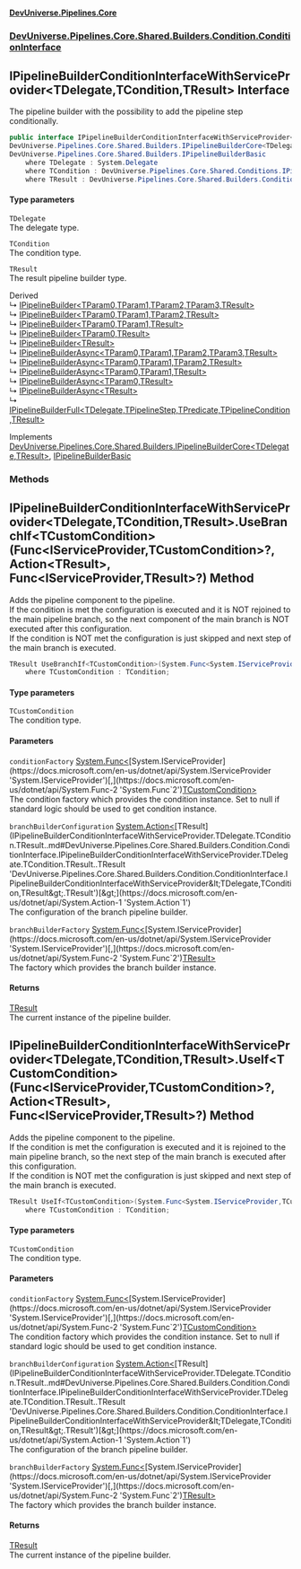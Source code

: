 #### [DevUniverse.Pipelines.Core](Pipelines.md 'Pipelines')
### [DevUniverse.Pipelines.Core.Shared.Builders.Condition.ConditionInterface](Pipelines.md#DevUniverse.Pipelines.Core.Shared.Builders.Condition.ConditionInterface 'DevUniverse.Pipelines.Core.Shared.Builders.Condition.ConditionInterface')
## IPipelineBuilderConditionInterfaceWithServiceProvider&lt;TDelegate,TCondition,TResult&gt; Interface
The pipeline builder with the possibility to add the pipeline step conditionally.  
```csharp
public interface IPipelineBuilderConditionInterfaceWithServiceProvider<TDelegate,in TCondition,TResult> :
DevUniverse.Pipelines.Core.Shared.Builders.IPipelineBuilderCore<TDelegate, TResult>,
DevUniverse.Pipelines.Core.Shared.Builders.IPipelineBuilderBasic
    where TDelegate : System.Delegate
    where TCondition : DevUniverse.Pipelines.Core.Shared.Conditions.IPipelineConditionBasic
    where TResult : DevUniverse.Pipelines.Core.Shared.Builders.Condition.ConditionInterface.IPipelineBuilderConditionInterfaceWithServiceProvider<TDelegate, TCondition, TResult>
```
#### Type parameters
<a name='DevUniverse.Pipelines.Core.Shared.Builders.Condition.ConditionInterface.IPipelineBuilderConditionInterfaceWithServiceProvider.TDelegate.TCondition.TResult..TDelegate'></a>
`TDelegate`  
The delegate type.
  
<a name='DevUniverse.Pipelines.Core.Shared.Builders.Condition.ConditionInterface.IPipelineBuilderConditionInterfaceWithServiceProvider.TDelegate.TCondition.TResult..TCondition'></a>
`TCondition`  
The condition type.
  
<a name='DevUniverse.Pipelines.Core.Shared.Builders.Condition.ConditionInterface.IPipelineBuilderConditionInterfaceWithServiceProvider.TDelegate.TCondition.TResult..TResult'></a>
`TResult`  
The result pipeline builder type.
  

Derived  
&#8627; [IPipelineBuilder&lt;TParam0,TParam1,TParam2,TParam3,TResult&gt;](IPipelineBuilder.TParam0.TParam1.TParam2.TParam3.TResult..md 'DevUniverse.Pipelines.Core.Builders.IPipelineBuilder&lt;TParam0,TParam1,TParam2,TParam3,TResult&gt;')  
&#8627; [IPipelineBuilder&lt;TParam0,TParam1,TParam2,TResult&gt;](IPipelineBuilder.TParam0.TParam1.TParam2.TResult..md 'DevUniverse.Pipelines.Core.Builders.IPipelineBuilder&lt;TParam0,TParam1,TParam2,TResult&gt;')  
&#8627; [IPipelineBuilder&lt;TParam0,TParam1,TResult&gt;](IPipelineBuilder.TParam0.TParam1.TResult..md 'DevUniverse.Pipelines.Core.Builders.IPipelineBuilder&lt;TParam0,TParam1,TResult&gt;')  
&#8627; [IPipelineBuilder&lt;TParam0,TResult&gt;](IPipelineBuilder.TParam0.TResult..md 'DevUniverse.Pipelines.Core.Builders.IPipelineBuilder&lt;TParam0,TResult&gt;')  
&#8627; [IPipelineBuilder&lt;TResult&gt;](IPipelineBuilder.TResult..md 'DevUniverse.Pipelines.Core.Builders.IPipelineBuilder&lt;TResult&gt;')  
&#8627; [IPipelineBuilderAsync&lt;TParam0,TParam1,TParam2,TParam3,TResult&gt;](IPipelineBuilderAsync.TParam0.TParam1.TParam2.TParam3.TResult..md 'DevUniverse.Pipelines.Core.Builders.IPipelineBuilderAsync&lt;TParam0,TParam1,TParam2,TParam3,TResult&gt;')  
&#8627; [IPipelineBuilderAsync&lt;TParam0,TParam1,TParam2,TResult&gt;](IPipelineBuilderAsync.TParam0.TParam1.TParam2.TResult..md 'DevUniverse.Pipelines.Core.Builders.IPipelineBuilderAsync&lt;TParam0,TParam1,TParam2,TResult&gt;')  
&#8627; [IPipelineBuilderAsync&lt;TParam0,TParam1,TResult&gt;](IPipelineBuilderAsync.TParam0.TParam1.TResult..md 'DevUniverse.Pipelines.Core.Builders.IPipelineBuilderAsync&lt;TParam0,TParam1,TResult&gt;')  
&#8627; [IPipelineBuilderAsync&lt;TParam0,TResult&gt;](IPipelineBuilderAsync.TParam0.TResult..md 'DevUniverse.Pipelines.Core.Builders.IPipelineBuilderAsync&lt;TParam0,TResult&gt;')  
&#8627; [IPipelineBuilderAsync&lt;TResult&gt;](IPipelineBuilderAsync.TResult..md 'DevUniverse.Pipelines.Core.Builders.IPipelineBuilderAsync&lt;TResult&gt;')  
&#8627; [IPipelineBuilderFull&lt;TDelegate,TPipelineStep,TPredicate,TPipelineCondition,TResult&gt;](IPipelineBuilderFull.TDelegate.TPipelineStep.TPredicate.TPipelineCondition.TResult..md 'DevUniverse.Pipelines.Core.Shared.Builders.IPipelineBuilderFull&lt;TDelegate,TPipelineStep,TPredicate,TPipelineCondition,TResult&gt;')  

Implements [DevUniverse.Pipelines.Core.Shared.Builders.IPipelineBuilderCore&lt;](IPipelineBuilderCore.TDelegate.TResult..md 'DevUniverse.Pipelines.Core.Shared.Builders.IPipelineBuilderCore&lt;TDelegate,TResult&gt;')[TDelegate](IPipelineBuilderConditionInterfaceWithServiceProvider.TDelegate.TCondition.TResult..md#DevUniverse.Pipelines.Core.Shared.Builders.Condition.ConditionInterface.IPipelineBuilderConditionInterfaceWithServiceProvider.TDelegate.TCondition.TResult..TDelegate 'DevUniverse.Pipelines.Core.Shared.Builders.Condition.ConditionInterface.IPipelineBuilderConditionInterfaceWithServiceProvider&lt;TDelegate,TCondition,TResult&gt;.TDelegate')[,](IPipelineBuilderCore.TDelegate.TResult..md 'DevUniverse.Pipelines.Core.Shared.Builders.IPipelineBuilderCore&lt;TDelegate,TResult&gt;')[TResult](IPipelineBuilderConditionInterfaceWithServiceProvider.TDelegate.TCondition.TResult..md#DevUniverse.Pipelines.Core.Shared.Builders.Condition.ConditionInterface.IPipelineBuilderConditionInterfaceWithServiceProvider.TDelegate.TCondition.TResult..TResult 'DevUniverse.Pipelines.Core.Shared.Builders.Condition.ConditionInterface.IPipelineBuilderConditionInterfaceWithServiceProvider&lt;TDelegate,TCondition,TResult&gt;.TResult')[&gt;](IPipelineBuilderCore.TDelegate.TResult..md 'DevUniverse.Pipelines.Core.Shared.Builders.IPipelineBuilderCore&lt;TDelegate,TResult&gt;'), [IPipelineBuilderBasic](IPipelineBuilderBasic.md 'DevUniverse.Pipelines.Core.Shared.Builders.IPipelineBuilderBasic')  
### Methods
<a name='DevUniverse.Pipelines.Core.Shared.Builders.Condition.ConditionInterface.IPipelineBuilderConditionInterfaceWithServiceProvider.TDelegate.TCondition.TResult..UseBranchIf.TCustomCondition.(System.Func.System.IServiceProvider.TCustomCondition...System.Action.TResult..System.Func.System.IServiceProvider.TResult..)'></a>
## IPipelineBuilderConditionInterfaceWithServiceProvider&lt;TDelegate,TCondition,TResult&gt;.UseBranchIf&lt;TCustomCondition&gt;(Func&lt;IServiceProvider,TCustomCondition&gt;?, Action&lt;TResult&gt;, Func&lt;IServiceProvider,TResult&gt;?) Method
Adds the pipeline component to the pipeline.  
If the condition is met the configuration is executed and it is NOT rejoined to the main pipeline branch, so the next component of the main branch is NOT executed after this configuration.  
If the condition is NOT met the configuration is just skipped and next step of the main branch is executed.  
```csharp
TResult UseBranchIf<TCustomCondition>(System.Func<System.IServiceProvider,TCustomCondition>? conditionFactory, System.Action<TResult> branchBuilderConfiguration, System.Func<System.IServiceProvider,TResult>? branchBuilderFactory=null)
    where TCustomCondition : TCondition;
```
#### Type parameters
<a name='DevUniverse.Pipelines.Core.Shared.Builders.Condition.ConditionInterface.IPipelineBuilderConditionInterfaceWithServiceProvider.TDelegate.TCondition.TResult..UseBranchIf.TCustomCondition.(System.Func.System.IServiceProvider.TCustomCondition...System.Action.TResult..System.Func.System.IServiceProvider.TResult..).TCustomCondition'></a>
`TCustomCondition`  
The condition type.
  
#### Parameters
<a name='DevUniverse.Pipelines.Core.Shared.Builders.Condition.ConditionInterface.IPipelineBuilderConditionInterfaceWithServiceProvider.TDelegate.TCondition.TResult..UseBranchIf.TCustomCondition.(System.Func.System.IServiceProvider.TCustomCondition...System.Action.TResult..System.Func.System.IServiceProvider.TResult..).conditionFactory'></a>
`conditionFactory` [System.Func&lt;](https://docs.microsoft.com/en-us/dotnet/api/System.Func-2 'System.Func`2')[System.IServiceProvider](https://docs.microsoft.com/en-us/dotnet/api/System.IServiceProvider 'System.IServiceProvider')[,](https://docs.microsoft.com/en-us/dotnet/api/System.Func-2 'System.Func`2')[TCustomCondition](IPipelineBuilderConditionInterfaceWithServiceProvider.TDelegate.TCondition.TResult..md#DevUniverse.Pipelines.Core.Shared.Builders.Condition.ConditionInterface.IPipelineBuilderConditionInterfaceWithServiceProvider.TDelegate.TCondition.TResult..UseBranchIf.TCustomCondition.(System.Func.System.IServiceProvider.TCustomCondition...System.Action.TResult..System.Func.System.IServiceProvider.TResult..).TCustomCondition 'DevUniverse.Pipelines.Core.Shared.Builders.Condition.ConditionInterface.IPipelineBuilderConditionInterfaceWithServiceProvider&lt;TDelegate,TCondition,TResult&gt;.UseBranchIf&lt;TCustomCondition&gt;(System.Func&lt;System.IServiceProvider,TCustomCondition&gt;?, System.Action&lt;TResult&gt;, System.Func&lt;System.IServiceProvider,TResult&gt;?).TCustomCondition')[&gt;](https://docs.microsoft.com/en-us/dotnet/api/System.Func-2 'System.Func`2')  
The condition factory which provides the condition instance. Set to null if standard logic should be used to get condition instance.
  
<a name='DevUniverse.Pipelines.Core.Shared.Builders.Condition.ConditionInterface.IPipelineBuilderConditionInterfaceWithServiceProvider.TDelegate.TCondition.TResult..UseBranchIf.TCustomCondition.(System.Func.System.IServiceProvider.TCustomCondition...System.Action.TResult..System.Func.System.IServiceProvider.TResult..).branchBuilderConfiguration'></a>
`branchBuilderConfiguration` [System.Action&lt;](https://docs.microsoft.com/en-us/dotnet/api/System.Action-1 'System.Action`1')[TResult](IPipelineBuilderConditionInterfaceWithServiceProvider.TDelegate.TCondition.TResult..md#DevUniverse.Pipelines.Core.Shared.Builders.Condition.ConditionInterface.IPipelineBuilderConditionInterfaceWithServiceProvider.TDelegate.TCondition.TResult..TResult 'DevUniverse.Pipelines.Core.Shared.Builders.Condition.ConditionInterface.IPipelineBuilderConditionInterfaceWithServiceProvider&lt;TDelegate,TCondition,TResult&gt;.TResult')[&gt;](https://docs.microsoft.com/en-us/dotnet/api/System.Action-1 'System.Action`1')  
The configuration of the branch pipeline builder.
  
<a name='DevUniverse.Pipelines.Core.Shared.Builders.Condition.ConditionInterface.IPipelineBuilderConditionInterfaceWithServiceProvider.TDelegate.TCondition.TResult..UseBranchIf.TCustomCondition.(System.Func.System.IServiceProvider.TCustomCondition...System.Action.TResult..System.Func.System.IServiceProvider.TResult..).branchBuilderFactory'></a>
`branchBuilderFactory` [System.Func&lt;](https://docs.microsoft.com/en-us/dotnet/api/System.Func-2 'System.Func`2')[System.IServiceProvider](https://docs.microsoft.com/en-us/dotnet/api/System.IServiceProvider 'System.IServiceProvider')[,](https://docs.microsoft.com/en-us/dotnet/api/System.Func-2 'System.Func`2')[TResult](IPipelineBuilderConditionInterfaceWithServiceProvider.TDelegate.TCondition.TResult..md#DevUniverse.Pipelines.Core.Shared.Builders.Condition.ConditionInterface.IPipelineBuilderConditionInterfaceWithServiceProvider.TDelegate.TCondition.TResult..TResult 'DevUniverse.Pipelines.Core.Shared.Builders.Condition.ConditionInterface.IPipelineBuilderConditionInterfaceWithServiceProvider&lt;TDelegate,TCondition,TResult&gt;.TResult')[&gt;](https://docs.microsoft.com/en-us/dotnet/api/System.Func-2 'System.Func`2')  
The factory which provides the branch builder instance.
  
#### Returns
[TResult](IPipelineBuilderConditionInterfaceWithServiceProvider.TDelegate.TCondition.TResult..md#DevUniverse.Pipelines.Core.Shared.Builders.Condition.ConditionInterface.IPipelineBuilderConditionInterfaceWithServiceProvider.TDelegate.TCondition.TResult..TResult 'DevUniverse.Pipelines.Core.Shared.Builders.Condition.ConditionInterface.IPipelineBuilderConditionInterfaceWithServiceProvider&lt;TDelegate,TCondition,TResult&gt;.TResult')  
The current instance of the pipeline builder.
  
<a name='DevUniverse.Pipelines.Core.Shared.Builders.Condition.ConditionInterface.IPipelineBuilderConditionInterfaceWithServiceProvider.TDelegate.TCondition.TResult..UseIf.TCustomCondition.(System.Func.System.IServiceProvider.TCustomCondition...System.Action.TResult..System.Func.System.IServiceProvider.TResult..)'></a>
## IPipelineBuilderConditionInterfaceWithServiceProvider&lt;TDelegate,TCondition,TResult&gt;.UseIf&lt;TCustomCondition&gt;(Func&lt;IServiceProvider,TCustomCondition&gt;?, Action&lt;TResult&gt;, Func&lt;IServiceProvider,TResult&gt;?) Method
Adds the pipeline component to the pipeline.  
If the condition is met the configuration is executed and it is rejoined to the main pipeline branch, so the next step of the main branch is executed after this configuration.  
If the condition is NOT met the configuration is just skipped and next step of the main branch is executed.  
```csharp
TResult UseIf<TCustomCondition>(System.Func<System.IServiceProvider,TCustomCondition>? conditionFactory, System.Action<TResult> branchBuilderConfiguration, System.Func<System.IServiceProvider,TResult>? branchBuilderFactory=null)
    where TCustomCondition : TCondition;
```
#### Type parameters
<a name='DevUniverse.Pipelines.Core.Shared.Builders.Condition.ConditionInterface.IPipelineBuilderConditionInterfaceWithServiceProvider.TDelegate.TCondition.TResult..UseIf.TCustomCondition.(System.Func.System.IServiceProvider.TCustomCondition...System.Action.TResult..System.Func.System.IServiceProvider.TResult..).TCustomCondition'></a>
`TCustomCondition`  
The condition type.
  
#### Parameters
<a name='DevUniverse.Pipelines.Core.Shared.Builders.Condition.ConditionInterface.IPipelineBuilderConditionInterfaceWithServiceProvider.TDelegate.TCondition.TResult..UseIf.TCustomCondition.(System.Func.System.IServiceProvider.TCustomCondition...System.Action.TResult..System.Func.System.IServiceProvider.TResult..).conditionFactory'></a>
`conditionFactory` [System.Func&lt;](https://docs.microsoft.com/en-us/dotnet/api/System.Func-2 'System.Func`2')[System.IServiceProvider](https://docs.microsoft.com/en-us/dotnet/api/System.IServiceProvider 'System.IServiceProvider')[,](https://docs.microsoft.com/en-us/dotnet/api/System.Func-2 'System.Func`2')[TCustomCondition](IPipelineBuilderConditionInterfaceWithServiceProvider.TDelegate.TCondition.TResult..md#DevUniverse.Pipelines.Core.Shared.Builders.Condition.ConditionInterface.IPipelineBuilderConditionInterfaceWithServiceProvider.TDelegate.TCondition.TResult..UseIf.TCustomCondition.(System.Func.System.IServiceProvider.TCustomCondition...System.Action.TResult..System.Func.System.IServiceProvider.TResult..).TCustomCondition 'DevUniverse.Pipelines.Core.Shared.Builders.Condition.ConditionInterface.IPipelineBuilderConditionInterfaceWithServiceProvider&lt;TDelegate,TCondition,TResult&gt;.UseIf&lt;TCustomCondition&gt;(System.Func&lt;System.IServiceProvider,TCustomCondition&gt;?, System.Action&lt;TResult&gt;, System.Func&lt;System.IServiceProvider,TResult&gt;?).TCustomCondition')[&gt;](https://docs.microsoft.com/en-us/dotnet/api/System.Func-2 'System.Func`2')  
The condition factory which provides the condition instance. Set to null if standard logic should be used to get condition instance.
  
<a name='DevUniverse.Pipelines.Core.Shared.Builders.Condition.ConditionInterface.IPipelineBuilderConditionInterfaceWithServiceProvider.TDelegate.TCondition.TResult..UseIf.TCustomCondition.(System.Func.System.IServiceProvider.TCustomCondition...System.Action.TResult..System.Func.System.IServiceProvider.TResult..).branchBuilderConfiguration'></a>
`branchBuilderConfiguration` [System.Action&lt;](https://docs.microsoft.com/en-us/dotnet/api/System.Action-1 'System.Action`1')[TResult](IPipelineBuilderConditionInterfaceWithServiceProvider.TDelegate.TCondition.TResult..md#DevUniverse.Pipelines.Core.Shared.Builders.Condition.ConditionInterface.IPipelineBuilderConditionInterfaceWithServiceProvider.TDelegate.TCondition.TResult..TResult 'DevUniverse.Pipelines.Core.Shared.Builders.Condition.ConditionInterface.IPipelineBuilderConditionInterfaceWithServiceProvider&lt;TDelegate,TCondition,TResult&gt;.TResult')[&gt;](https://docs.microsoft.com/en-us/dotnet/api/System.Action-1 'System.Action`1')  
The configuration of the branch pipeline builder.
  
<a name='DevUniverse.Pipelines.Core.Shared.Builders.Condition.ConditionInterface.IPipelineBuilderConditionInterfaceWithServiceProvider.TDelegate.TCondition.TResult..UseIf.TCustomCondition.(System.Func.System.IServiceProvider.TCustomCondition...System.Action.TResult..System.Func.System.IServiceProvider.TResult..).branchBuilderFactory'></a>
`branchBuilderFactory` [System.Func&lt;](https://docs.microsoft.com/en-us/dotnet/api/System.Func-2 'System.Func`2')[System.IServiceProvider](https://docs.microsoft.com/en-us/dotnet/api/System.IServiceProvider 'System.IServiceProvider')[,](https://docs.microsoft.com/en-us/dotnet/api/System.Func-2 'System.Func`2')[TResult](IPipelineBuilderConditionInterfaceWithServiceProvider.TDelegate.TCondition.TResult..md#DevUniverse.Pipelines.Core.Shared.Builders.Condition.ConditionInterface.IPipelineBuilderConditionInterfaceWithServiceProvider.TDelegate.TCondition.TResult..TResult 'DevUniverse.Pipelines.Core.Shared.Builders.Condition.ConditionInterface.IPipelineBuilderConditionInterfaceWithServiceProvider&lt;TDelegate,TCondition,TResult&gt;.TResult')[&gt;](https://docs.microsoft.com/en-us/dotnet/api/System.Func-2 'System.Func`2')  
The factory which provides the branch builder instance.
  
#### Returns
[TResult](IPipelineBuilderConditionInterfaceWithServiceProvider.TDelegate.TCondition.TResult..md#DevUniverse.Pipelines.Core.Shared.Builders.Condition.ConditionInterface.IPipelineBuilderConditionInterfaceWithServiceProvider.TDelegate.TCondition.TResult..TResult 'DevUniverse.Pipelines.Core.Shared.Builders.Condition.ConditionInterface.IPipelineBuilderConditionInterfaceWithServiceProvider&lt;TDelegate,TCondition,TResult&gt;.TResult')  
The current instance of the pipeline builder.
  
